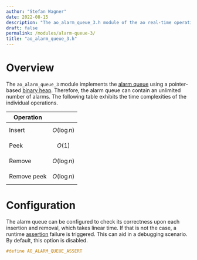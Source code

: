 ```yaml
---
author: "Stefan Wagner"
date: 2022-08-15
description: "The ao_alarm_queue_3.h module of the ao real-time operating system."
draft: false
permalink: /modules/alarm-queue-3/
title: "ao_alarm_queue_3.h"
---
```


# Overview

The `ao_alarm_queue_3` module implements the [alarm queue](../alarm-queue.md) using a pointer-based [binary heap](../binary-heaps.md). Therefore, the alarm queue can contain an unlimited number of alarms. The following table exhibits the time complexities of the individual operations.

| Operation | |
|-----------|-|
| Insert | $$O(\log n)$$ |
| Peek | $$O(1)$$ |
| Remove | $$O(\log n)$$ |
| Remove peek | $$O(\log n)$$ |

# Configuration

The alarm queue can be configured to check its correctness upon each insertion and removal, which takes linear time. If that is not the case, a runtime [assertion](../assertions.md) failure is triggered. This can aid in a debugging scenario. By default, this option is disabled.

```c
#define AO_ALARM_QUEUE_ASSERT
```
